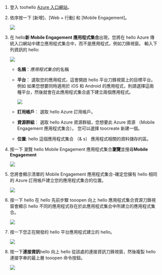 
1. 登入 toohello [Azure 入口網站](https://portal.azure.com)。
2. 依序按一下 [新增]、[Web + 行動] 和 [Mobile Engagement]。
   
    ![](./media/mobile-engagement-create-app-in-portal-new/browse-azme-extension.png)
3. 在 hello**新 Mobile Engagement 應用程式集合**出現，您將在 hello Azure 傳統入口網站中建立應用程式集合中，而不是應用程式，例如刀鋒視窗。 輸入下列資訊的 hello:
   
    ![](./media/mobile-engagement-create-app-in-portal-new/new-azme-app.png)
   
   * **名稱**：*應用程式集合*的名稱 
   * **平台**： 選取您的應用程式，這會開啟 hello 平台刀鋒視窗上的目標平台。 例如 如果您想要同時適用於 iOS 和 Android 的應用程式，則請選擇這兩種平台，然後就會在此應用程式集合底下建立兩個應用程式。 
     
      ![](./media/mobile-engagement-create-app-in-portal-new/choose-platform.png)
   * **訂用帳戶**： 選取 hello Azure 訂用帳戶。 
   * **資源群組**： 選取 hello Azure 資源群組，您想要此 Azure 資源 （Mobile Engagement 應用程式集合）。 您可以選擇 toocreate 新建一個。  
   * **位置**: hello 這個應用程式集合 （& s） 應用程式相關的資料儲存的區。
4. 按一下 瀏覽 hello Mobile Engagement 應用程式集合**瀏覽**並搜尋**Mobile Engagement**
   
    ![](./media/mobile-engagement-create-app-in-portal-new/browse-mobile-engagement-menu.png)
5. 您將會顯示清單的 Mobile Engagement 應用程式集合-確定您擁有 hello 相同的 Azure 訂用帳戶建立您的應用程式集合的位置。
   
    ![](./media/mobile-engagement-create-app-in-portal-new/browse-mobile-engagement.png)
6. 按一下 hello 在 hello 先前步驟 tooopen 向上 hello 應用程式集合資源刀鋒視窗會顯示 hello 不同的應用程式存在於此應用程式集合中所建立的應用程式集合。 
   
    ![](./media/mobile-engagement-create-app-in-portal-new/mobile-engagement-app-collection.png)
7. 按一下您正在開發的 hello 平台應用程式建立的 hello。 
   
    ![](./media/mobile-engagement-create-app-in-portal-new/mobile-engagement-app.png)
8. 按一下**連接資訊**hello 向上 hello 從該處的連接資訊刀鋒視窗，然後複製 hello 連接字串的最上層 tooopen 命令按鈕。 
   
    ![](./media/mobile-engagement-create-app-in-portal-new/app-connection-info.png)

